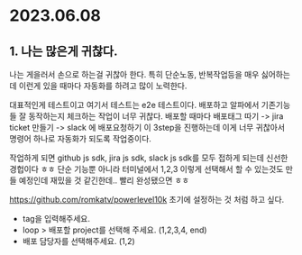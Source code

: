 # 2023.06.08

## 1. 나는 많은게 귀찮다.

나는 게을러서 손으로 하는걸 귀찮아 한다. 특히 단순노동, 반복작업등을 매우 싫어하는데 이런게 있을 때마다 자동화를 하려고 많이 노력한다.

대표적인게 테스트이고 여기서 테스트는 e2e 테스트이다. 배포하고 알파에서 기존기능들 잘 동작하는지 체크하는 작업이 너무 귀찮다. 배포할 때마다 배포태그 따기 -> jira ticket 만들기 -> slack 에 배포요청하기 이 3step을 진행하는데 이게 너무 귀찮아서 명령어 하나로 자동화가 되도록 작업중이다.

작업하게 되면 github js sdk, jira js sdk, slack js sdk를 모두 접하게 되는데 신선한 경헙이다 ㅎㅎ
단순 기능뿐 아니라 터미널에서 1,2,3 이렇게 선택해서 할 수 있는것도 만들 예정인데 재밌을 것 같긴한데.. 빨리 완성됐으면 ㅎㅎ

https://github.com/romkatv/powerlevel10k 초기에 설정하는 것 처럼 하고 싶다.

- tag을 입력해주세요.
- loop > 배포할 project를 선택해 주세요. (1,2,3,4, end)
- 배포 담당자를 선택해주세요. (1,2)
